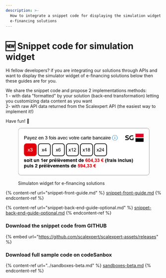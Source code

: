 ```yaml
---
description: >-
  How to integrate a snippet code for displaying the simulation widget for
  e-financing solutions
---
```


# 🆕 Snippet code for simulation widget

Hi fellow developers? if you are integrating our solutions through APIs and want to display the simulator  widget of e-financing solutions below then these guides are for you.

We share the snippet code and propose 2 implementations methods:\
1 - with data "formatted" by your solution (back-end transformation) letting you customizing data content as you want\
2- with raw API data returned from the Scalexpert API (the easiest way to implement it!)

Have fun! :tada:

<figure><img src="../../../../.gitbook/assets/image (22).png" alt=""><figcaption><p>Simulaton widget for e-financing solutions</p></figcaption></figure>

{% content-ref url="snippet-front-guide.md" %}
[snippet-front-guide.md](snippet-front-guide.md)
{% endcontent-ref %}

{% content-ref url="snippet-back-end-guide-optional.md" %}
[snippet-back-end-guide-optional.md](snippet-back-end-guide-optional.md)
{% endcontent-ref %}

### Download the snippet code from GITHUB

{% embed url="https://github.com/scalexpert/scalexpert-assets/releases" %}

### Download full sample code on codeSanbox&#x20;

{% content-ref url="../sandboxes-beta.md" %}
[sandboxes-beta.md](../sandboxes-beta.md)
{% endcontent-ref %}
